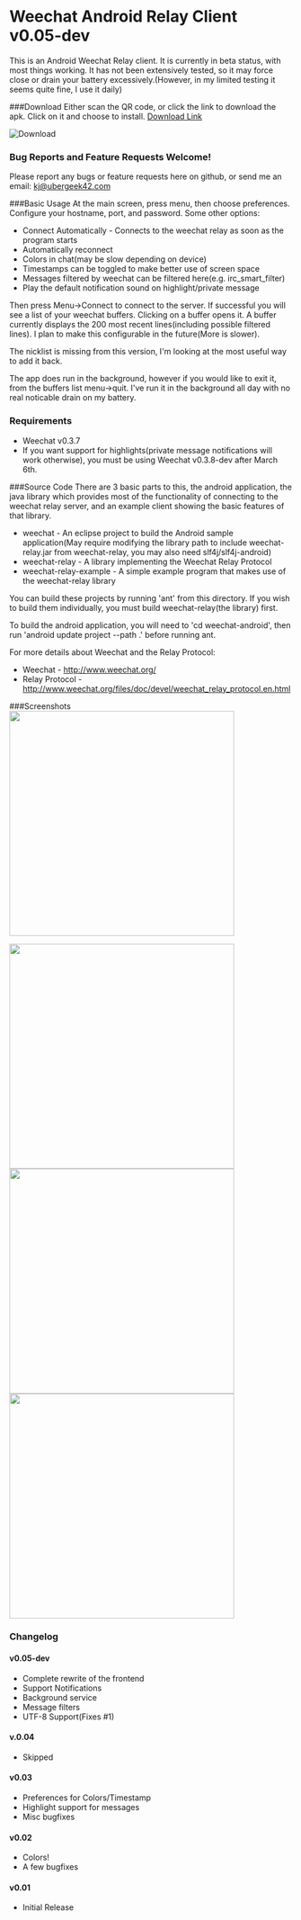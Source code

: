 Weechat Android Relay Client v0.05-dev
==================================
This is an Android Weechat Relay client.
It is currently in beta status, with most things working.  It has not been extensively tested, so it may force close or drain your battery excessively.(However, in my limited testing it seems quite fine, I use it daily)

###Download
Either scan the QR code, or click the link to download the apk.  Click on it and choose to install. [Download Link](https://github.com/downloads/ubergeek42/weechat-android/weechat-0.05-dev.apk)

![Download](https://chart.googleapis.com/chart?cht=qr&chs=200x200&chl=https://github.com/downloads/ubergeek42/weechat-android/weechat-0.05-dev.apk)

### Bug Reports and Feature Requests Welcome!
Please report any bugs or feature requests here on github, or send me an email: kj@ubergeek42.com

###Basic Usage
At the main screen, press menu, then choose preferences.
Configure your hostname, port, and password.  Some other options:

* Connect Automatically - Connects to the weechat relay as soon as the program starts
* Automatically reconnect
* Colors in chat(may be slow depending on device)
* Timestamps can be toggled to make better use of screen space
* Messages filtered by weechat can be filtered here(e.g. irc_smart_filter)
* Play the default notification sound on highlight/private message

Then press Menu->Connect to connect to the server. If successful you will see a list of your weechat buffers.  Clicking on a buffer opens it.  A buffer currently displays the 200 most recent lines(including possible filtered lines).  I plan to make this configurable in the future(More is slower).

The nicklist is missing from this version, I'm looking at the most useful way to add it back.

The app does run in the background, however if you would like to exit it, from the buffers list menu->quit.  I've run it in the background all day with no real noticable drain on my battery.

### Requirements
* Weechat v0.3.7
* If you want support for highlights(private message notifications will work otherwise), you must be using Weechat v0.3.8-dev after March 6th.

###Source Code
There are 3 basic parts to this, the android application, the java library which provides most of the functionality of connecting to the weechat relay server, and an example client showing the basic features of that library.

* weechat - An eclipse project to build the Android sample application(May require modifying the library path to include weechat-relay.jar from weechat-relay, you may also need slf4j/slf4j-android)
* weechat-relay - A library implementing the Weechat Relay Protocol
* weechat-relay-example - A simple example program that makes use of the weechat-relay library

You can build these projects by running 'ant' from this directory. If you wish to build them individually, you must build weechat-relay(the library) first.

To build the android application, you will need to 'cd weechat-android', then run 'android update project --path .' before running ant.

For more details about Weechat and the Relay Protocol:

* Weechat - http://www.weechat.org/
* Relay Protocol - http://www.weechat.org/files/doc/devel/weechat_relay_protocol.en.html

###Screenshots
<a href="https://github.com/ubergeek42/weechat-android/raw/master/releases/chat-channel.png"><img src="https://github.com/ubergeek42/weechat-android/raw/master/releases/chat-channel.png" width="400px"></a>

<a href="https://github.com/ubergeek42/weechat-android/raw/master/releases/preferences.png"><img src="https://github.com/ubergeek42/weechat-android/raw/master/releases/preferences.png" height="400px"></a>
<a href="https://github.com/ubergeek42/weechat-android/raw/master/releases/buffers.png"><img src="https://github.com/ubergeek42/weechat-android/raw/master/releases/buffers.png" height="400px"></a>
<a href="https://github.com/ubergeek42/weechat-android/raw/master/releases/notifications.png"><img src="https://github.com/ubergeek42/weechat-android/raw/master/releases/notifications.png" height="400px"></a>

### Changelog
#### v0.05-dev
* Complete rewrite of the frontend
* Support Notifications
* Background service
* Message filters
* UTF-8 Support(Fixes #1)

#### v.0.04
* Skipped

#### v0.03
* Preferences for Colors/Timestamp
* Highlight support for messages
* Misc bugfixes

#### v0.02
* Colors!
* A few bugfixes

#### v0.01
* Initial Release
